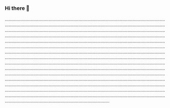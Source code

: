 ### Hi there 👋

.....................................................................................................................................................................................................................................................................................................................................................................................................................................................................................................................................................................................................................................................................................................................................................................................................................................................................................................................................................................................................................................................................................................................................................................................................................................................................................................................................................................................................................................................................................................................................................................................................................................................................................................................................................................................................................................................................................................................................................................................................................